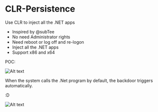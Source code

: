# CLR-Persistence
Use CLR to inject all the .NET apps

- Inspired by @subTee
- No need Administrator rights
- Need reboot or log off and re-logon
- Inject all the .NET apps
- Support x86 and x64

POC:

![Alt text](https://raw.githubusercontent.com/3gstudent/CLR-Injection/master/poc.gif)


When the system calls the .Net program by default, the backdoor triggers automatically. 

:D

![Alt text](https://raw.githubusercontent.com/3gstudent/CLR-Injection/master/autorun.png)
